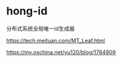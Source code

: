 # hong-id
分布式系统全局唯一id生成器

https://tech.meituan.com/MT_Leaf.html

https://my.oschina.net/yu120/blog/1784809